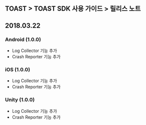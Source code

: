 ## TOAST > TOAST SDK 사용 가이드 > 릴리스 노트

## 2018.03.22

### Android (1.0.0)

* Log Collector 기능 추가
* Crash Reporter 기능 추가

### iOS (1.0.0)

* Log Collector 기능 추가
* Crash Reporter 기능 추가

### Unity (1.0.0)

* Log Collector 기능 추가
* Crash Reporter 기능 추가

